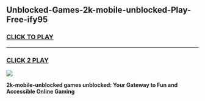 
## Unblocked-Games-2k-mobile-unblocked-Play-Free-ify95
<h3>
<a href="https://premium76.site?title=2k-mobile-unblocked&ref=20M">CLICK TO PLAY</a></h3>
<hr>

<h3>
<a href="https://premium76.site?title=2k-mobile-unblocked&ref=20M">CLICK 2 PLAY</a>
  
</h3>

<a href="https://premium76.site?title=2k-mobile-unblocked&ref=19M"><img src="https://clearcache.store/games.png"></a>


**2k-mobile-unblocked games unblocked: Your Gateway to Fun and Accessible Online Gaming**
